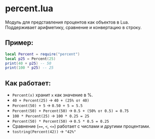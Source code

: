 # percent.lua

Модуль для представления процентов как объектов в Lua. Поддерживает арифметику, сравнение и конвертацию в строку.

## Пример:
```lua
local Percent = require("percent")
local p25 = Percent(25)
print(40 + p25) -- 50
print(100 * p25) -- 25
```

## Как работает:
- `Percent(x)` хранит `x` как значение в %.
- `40 + Percent(25)` → `40 + (25% от 40)`
- `Percent(50) + 5` → `0.50 + 5 = 5.5`
- `Percent(50) + Percent(50)` → `0.5 + (50% от 0.5) = 0.75`
- `100 * Percent(25)` → `100 * 0.25 = 25`
- `Percent(50) * Percent(50)` → `0.5 * 0.5 = 0.25`
- Сравнение (`==`, `<`, `<=`) работает с числами и другими процентами.
- `tostring(Percent(42))` → `"42%"`